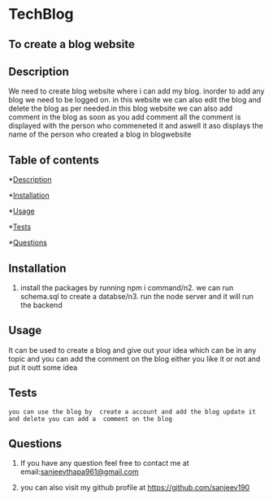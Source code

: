 # TechBlog

## To create a blog website

  ## Description
  We need to create blog website where i can add my blog. inorder to add any blog we need to be logged on. in this website we can also edit the blog and delete the blog as per needed.in this blog website we can also add comment in the blog as soon as you add comment all the comment is displayed with the person who commeneted it and aswell it aso displays the name of the person who created a blog in blogwebsite

  
  ## Table of contents

  *[Description](#description)

  *[Installation](#installation)

  *[Usage](#usage)

  *[Tests](#tests)

  *[Questions](#questions)

  ## Installation
  1. install the packages by running npm i command/n2. we can run schema.sql to create a databse/n3. run the node server and it will run the backend

  ## Usage
  It can be used to create a blog and give out your idea which can be in any topic and you can add the comment on the blog either you like it or not and put it outt some idea


  ## Tests
    you can use the blog by  create a account and add the blog update it and delete you can add a  comment on the blog

  ## Questions
 1) If you have any question feel free to contact me at email:sanjeevthapa961@gmail.com

  2) you can also visit my github profile at https://github.com/sanjeev190
  
  